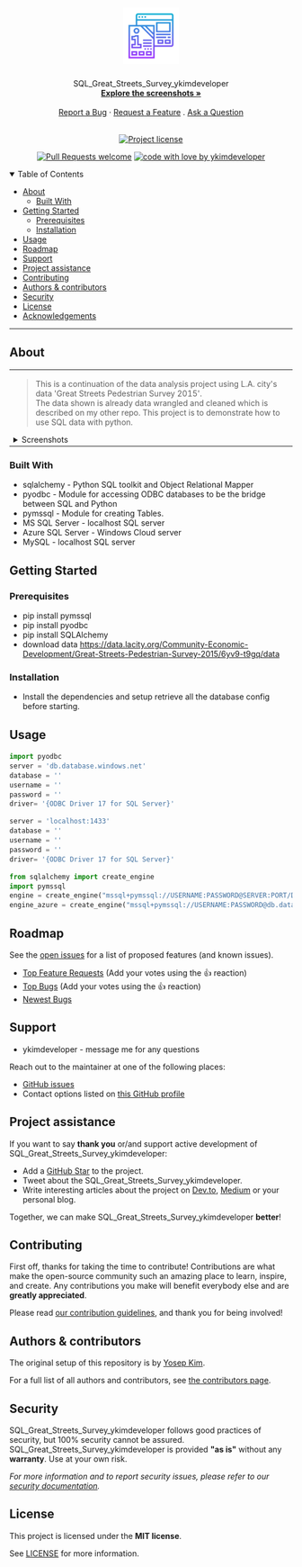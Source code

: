 <h1 align="center">
  <a href="https://github.com/ykimdeveloper/sql-great-streets-survey-ykimdeveloper">
    <!-- Please provide path to your logo here -->
    <img src="docs/images/logo.svg" alt="Logo" width="100" height="100">
  </a>
</h1>

<div align="center">
  SQL_Great_Streets_Survey_ykimdeveloper
  <br />
  <a href="#about"><strong>Explore the screenshots »</strong></a>
  <br />
  <br />
  <a href="https://github.com/ykimdeveloper/sql-great-streets-survey-ykimdeveloper/issues/new?assignees=&labels=bug&template=01_BUG_REPORT.md&title=bug%3A+">Report a Bug</a>
  ·
  <a href="https://github.com/ykimdeveloper/sql-great-streets-survey-ykimdeveloper/issues/new?assignees=&labels=enhancement&template=02_FEATURE_REQUEST.md&title=feat%3A+">Request a Feature</a>
  .
  <a href="https://github.com/ykimdeveloper/sql-great-streets-survey-ykimdeveloper/issues/new?assignees=&labels=question&template=04_SUPPORT_QUESTION.md&title=support%3A+">Ask a Question</a>
</div>

<div align="center">
<br />

[![Project license](https://img.shields.io/github/license/ykimdeveloper/sql-great-streets-survey-ykimdeveloper.svg?style=flat-square)](LICENSE)

[![Pull Requests welcome](https://img.shields.io/badge/PRs-welcome-ff69b4.svg?style=flat-square)](https://github.com/ykimdeveloper/sql-great-streets-survey-ykimdeveloper/issues?q=is%3Aissue+is%3Aopen+label%3A%22help+wanted%22)
[![code with love by ykimdeveloper](https://img.shields.io/badge/%3C%2F%3E%20with%20%E2%99%A5%20by-ykimdeveloper-ff1414.svg?style=flat-square)](https://github.com/ykimdeveloper)

</div>

<details open="open">
<summary>Table of Contents</summary>

- [About](#about)
  - [Built With](#built-with)
- [Getting Started](#getting-started)
  - [Prerequisites](#prerequisites)
  - [Installation](#installation)
- [Usage](#usage)
- [Roadmap](#roadmap)
- [Support](#support)
- [Project assistance](#project-assistance)
- [Contributing](#contributing)
- [Authors & contributors](#authors--contributors)
- [Security](#security)
- [License](#license)
- [Acknowledgements](#acknowledgements)

</details>

---

## About

<table><tr><td>

> This is a continuation of the data analysis project using L.A. city's data 'Great Streets Pedestrian Survey 2015'.  
> The data shown is already data wrangled and cleaned which is described on my other repo.
> This project is to demonstrate how to use SQL data with python.


<details>
<summary>Screenshots</summary>
<br>




|                              AZURE CLOUD DB                              |                               AZURE DB                              |
| :-------------------------------------------------------------------: | :--------------------------------------------------------------------: |
| <img src="docs/images/AZURE.png" title="Home Page" width="100%"> | <img src="docs/images/AZURE-DB.png" title="Login Page" width="100%"> |

|                               ER Diagram                             |
| :-------------------------------------------------------------------: |
| <img src="docs/images/ER-SQL-STREETS.png" title="Home Page" width="100%"> |


</details>

</td></tr></table>

### Built With

* sqlalchemy -  Python SQL toolkit and Object Relational Mapper
* pyodbc - Module for accessing ODBC databases to be the bridge between SQL and Python
* pymssql - Module for creating Tables.
* MS SQL Server - localhost SQL server
* Azure SQL Server - Windows Cloud server
* MySQL - localhost SQL server



## Getting Started

### Prerequisites
* pip install pymssql
* pip install pyodbc
* pip install SQLAlchemy
* download data https://data.lacity.org/Community-Economic-Development/Great-Streets-Pedestrian-Survey-2015/6yv9-t9gq/data


### Installation

* Install the dependencies and setup retrieve all the database config before starting.

## Usage
```python
import pyodbc
server = 'db.database.windows.net'
database = ''
username = ''
password = ''  
driver= '{ODBC Driver 17 for SQL Server}'
```
```python
server = 'localhost:1433'
database = ''
username = ''
password = ''  
driver= '{ODBC Driver 17 for SQL Server}'
```
```python
from sqlalchemy import create_engine
import pymssql
engine = create_engine("mssql+pymssql://USERNAME:PASSWORD@SERVER:PORT/DB")
engine_azure = create_engine("mssql+pymssql://USERNAME:PASSWORD@db.database.windows.net:PORT/DB")
```

## Roadmap

See the [open issues](https://github.com/ykimdeveloper/sql-great-streets-survey-ykimdeveloper/issues) for a list of proposed features (and known issues).

- [Top Feature Requests](https://github.com/ykimdeveloper/sql-great-streets-survey-ykimdeveloper/issues?q=label%3Aenhancement+is%3Aopen+sort%3Areactions-%2B1-desc) (Add your votes using the 👍 reaction)
- [Top Bugs](https://github.com/ykimdeveloper/sql-great-streets-survey-ykimdeveloper/issues?q=is%3Aissue+is%3Aopen+label%3Abug+sort%3Areactions-%2B1-desc) (Add your votes using the 👍 reaction)
- [Newest Bugs](https://github.com/ykimdeveloper/sql-great-streets-survey-ykimdeveloper/issues?q=is%3Aopen+is%3Aissue+label%3Abug)

## Support

* ykimdeveloper - message me for any questions

Reach out to the maintainer at one of the following places:

- [GitHub issues](https://github.com/ykimdeveloper/sql-great-streets-survey-ykimdeveloper/issues/new?assignees=&labels=question&template=04_SUPPORT_QUESTION.md&title=support%3A+)
- Contact options listed on [this GitHub profile](https://github.com/ykimdeveloper)

## Project assistance

If you want to say **thank you** or/and support active development of SQL_Great_Streets_Survey_ykimdeveloper:

- Add a [GitHub Star](https://github.com/ykimdeveloper/sql-great-streets-survey-ykimdeveloper) to the project.
- Tweet about the SQL_Great_Streets_Survey_ykimdeveloper.
- Write interesting articles about the project on [Dev.to](https://dev.to/), [Medium](https://medium.com/) or your personal blog.

Together, we can make SQL_Great_Streets_Survey_ykimdeveloper **better**!

## Contributing

First off, thanks for taking the time to contribute! Contributions are what make the open-source community such an amazing place to learn, inspire, and create. Any contributions you make will benefit everybody else and are **greatly appreciated**.


Please read [our contribution guidelines](docs/CONTRIBUTING.md), and thank you for being involved!

## Authors & contributors

The original setup of this repository is by [Yosep Kim](https://github.com/ykimdeveloper).

For a full list of all authors and contributors, see [the contributors page](https://github.com/ykimdeveloper/sql-great-streets-survey-ykimdeveloper/contributors).

## Security

SQL_Great_Streets_Survey_ykimdeveloper follows good practices of security, but 100% security cannot be assured.
SQL_Great_Streets_Survey_ykimdeveloper is provided **"as is"** without any **warranty**. Use at your own risk.

_For more information and to report security issues, please refer to our [security documentation](docs/SECURITY.md)._

## License

This project is licensed under the **MIT license**.

See [LICENSE](LICENSE) for more information.
